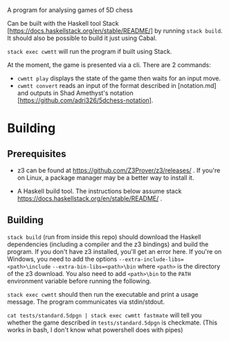 A program for analysing games of 5D chess

Can be built with the Haskell tool Stack [https://docs.haskellstack.org/en/stable/README/] by running `stack build`.
It should also be possible to build it just using Cabal.

`stack exec cwmtt` will run the program if built using Stack.

At the moment, the game is presented via a cli. There are 2 commands:
- `cwmtt play` displays the state of the game then waits for an input move.
- `cwmtt convert` reads an input of the format described in [notation.md] and outputs in Shad Amethyst's notation [https://github.com/adri326/5dchess-notation].

Building
==========

Prerequisites
--------------

- z3 can be found at https://github.com/Z3Prover/z3/releases/ . If you're on Linux, a package manager may be a better way to install it.

- A Haskell build tool. The instructions below assume stack https://docs.haskellstack.org/en/stable/README/ .

Building
----------
`stack build` (run from inside this repo) should download the Haskell dependencies (including a compiler and the z3 bindings) and build the program. If you don't have z3 installed, you'll get an error here. If you're on Windows, you need to add the options `--extra-include-libs=<path>\include` `--extra-bin-libs=<path>\bin` where `<path>` is the directory of the z3 download. You also need to add `<path>\bin` to the `PATH` environment variable before running the following.

`stack exec cwmtt` should then run the executable and print a usage message. The program communicates via stdin/stdout.

`cat tests/standard.5dpgn | stack exec cwmtt fastmate` will tell you whether the game described in `tests/standard.5dpgn` is checkmate. (This works in bash, I don't know what powershell does with pipes)
